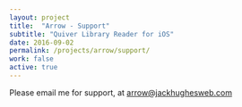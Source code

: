 ```yaml
---
layout: project
title:  "Arrow - Support"
subtitle: "Quiver Library Reader for iOS"
date: 2016-09-02
permalink: /projects/arrow/support/
work: false
active: true
---
```


Please email me for support, at [arrow@jackhughesweb.com](mailto:arrow@jackhughesweb.com)
